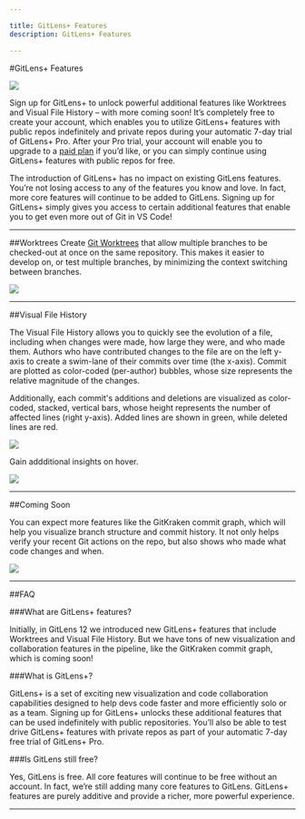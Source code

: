 ```yaml
---

title: GitLens+ Features
description: GitLens+ Features

---
```



#GitLens+ Features

<img src="/img/documentation/gitlens/gl-graphic-image.png" class="img-bordered img-responsive center">


Sign up for GitLens+ to unlock powerful additional features like Worktrees and Visual File History – with more coming soon! It’s completely free to create your account, which enables you to utilize GitLens+ features with public repos indefinitely and private repos during your automatic 7-day trial of GitLens+ Pro. After your Pro trial, your account will enable you to upgrade to a <a href='https://www.gitkraken.com/gitlens/plus-features#paid-plans' target='_blank'>paid plan</a>  if you’d like, or you can simply continue using GitLens+ features with public repos for free. 

The introduction of GitLens+ has no impact on existing GitLens features. You’re not losing access to any of the features you know and love. In fact, more core features will continue to be added to GitLens. Signing up for GitLens+ simply gives you access to certain additional features that enable you to get even more out of Git in VS Code!


***

##Worktrees
Create <a href="https://www.gitkraken.com/learn/git/git-worktree" target="_blank">Git Worktrees</a> that allow multiple branches to be checked-out at once on the same repository. This makes it easier to develop on, or test multiple branches, by minimizing the context switching between branches.

<img src="/img/documentation/gitlens/worktrees-view.png" class="img-bordered img-responsive center">

***

##Visual File History

The Visual File History allows you to quickly see the evolution of a file, including when changes were made, how large they were, and who made them.
Authors who have contributed changes to the file are on the left y-axis to create a swim-lane of their commits over time (the x-axis). Commit are plotted as color-coded (per-author) bubbles, whose size represents the relative magnitude of the changes.

Additionally, each commit's additions and deletions are visualized as color-coded, stacked, vertical bars, whose height represents the number of affected lines (right y-axis). Added lines are shown in green, while deleted lines are red.

<img src="/img/documentation/gitlens/visual-file-history.png" class="img-bordered img-responsive center">

Gain addditional insights on hover.

<img src="/img/documentation/gitlens/visual-file-history-hover.png" class="img-bordered img-responsive center">

***


##Coming Soon

You can expect more features like the GitKraken commit graph, which will help you visualize branch structure and commit history. It not only helps verify your recent Git actions on the repo, but also shows who made what code changes and when.

<img src="/img/documentation/gitlens/coming-soon-gk-graph.png" class="img-bordered img-responsive center">

***

##FAQ

###What are GitLens+ features?

Initially, in GitLens 12 we introduced new GitLens+ features that include Worktrees and Visual File History. But we have tons of new visualization and collaboration features in the pipeline, like the GitKraken commit graph, which is coming soon!

###What is GitLens+?

GitLens+ is a set of exciting new visualization and code collaboration capabilities designed to help devs code faster and more efficiently solo or as a team. Signing up for GitLens+ unlocks these additional features that can be used indefinitely with public repositories. You’ll also be able to test drive GitLens+ features with private repos as part of your automatic 7-day free trial of GitLens+ Pro.

###Is GitLens still free?

Yes, GitLens is free. All core features will continue to be free without an account. In fact, we’re still adding many core features to GitLens. GitLens+ features are purely additive and provide a richer, more powerful experience.

***
